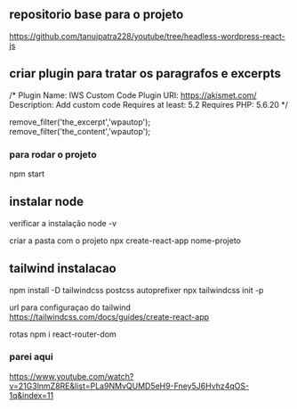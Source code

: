 ## repositorio base para o projeto
https://github.com/tanujpatra228/youtube/tree/headless-wordpress-react-js

## criar plugin para tratar os paragrafos e excerpts

/*
Plugin Name: IWS Custom Code
Plugin URI: https://akismet.com/
Description: Add custom code
Requires at least: 5.2
Requires PHP: 5.6.20
*/

remove_filter('the_excerpt','wpautop');
remove_filter('the_content','wpautop');


### para rodar o projeto
npm start

## instalar node
verificar a instalação 
node -v

criar a pasta com o projeto
npx create-react-app nome-projeto



## tailwind instalacao
npm install -D tailwindcss postcss autoprefixer
npx tailwindcss init -p

url para configuraçao do tailwind
https://tailwindcss.com/docs/guides/create-react-app

rotas
npm i react-router-dom

### parei aqui
https://www.youtube.com/watch?v=21G3lnmZ8RE&list=PLa9NMvQUMD5eH9-Fney5J6Hvhz4qOS-1q&index=11